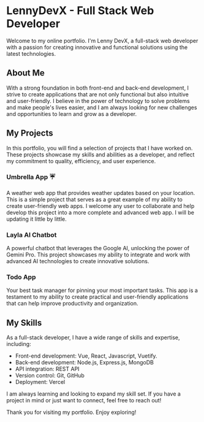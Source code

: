 # LennyDevX - Full Stack Web Developer

Welcome to my online portfolio. I'm Lenny DevX, a full-stack web developer with a passion for creating innovative and functional solutions using the latest technologies. 

## About Me

With a strong foundation in both front-end and back-end development, I strive to create applications that are not only functional but also intuitive and user-friendly. I believe in the power of technology to solve problems and make people's lives easier, and I am always looking for new challenges and opportunities to learn and grow as a developer.

## My Projects

In this portfolio, you will find a selection of projects that I have worked on. These projects showcase my skills and abilities as a developer, and reflect my commitment to quality, efficiency, and user experience.

### Umbrella App ☔️

A weather web app that provides weather updates based on your location. This is a simple project that serves as a great example of my ability to create user-friendly web apps. I welcome any user to collaborate and help develop this project into a more complete and advanced web app. I will be updating it little by little.

### Layla AI Chatbot

A powerful chatbot that leverages the Google AI, unlocking the power of Gemini Pro. This project showcases my ability to integrate and work with advanced AI technologies to create innovative solutions.

### Todo App

Your best task manager for pinning your most important tasks. This app is a testament to my ability to create practical and user-friendly applications that can help improve productivity and organization.

## My Skills

As a full-stack developer, I have a wide range of skills and expertise, including:

- Front-end development: Vue, React, Javascript, Vuetify.
- Back-end development: Node.js, Express.js, MongoDB
- API integration: REST API
- Version control: Git, GitHub
- Deployment: Vercel

I am always learning and looking to expand my skill set. If you have a project in mind or just want to connect, feel free to reach out!

Thank you for visiting my portfolio. Enjoy exploring!
